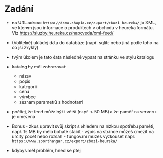 Zadání
======

* na URL adrese `https://demo.shopio.cz/export/zbozi-heureka/` je XML, ve kterém jsou informace o produktech v obchodu
v heureka formátu. Viz https://sluzby.heureka.cz/napoveda/xml-feed/

* (Volitelně) ukládej data do databáze (např. sqlite nebo jiná podle toho na co jsi zvyklý)
* tvým úkolem je tato data následně vypsat na stránku ve stylu katalogu
* katalog by měl zobrazovat:
    * název
    * popis
    * kategorii
    * cenu
    * výrobce
    * seznam parametrů s hodnotami
* počítej, že feed může být i větší (např. > 50 MB) a že paměť na serveru je omezená 
* Bonus - zkus upravit svůj skript s ohledem na nízkou spotřebu paměti, např. 16 MB by mělo bohatě stačit - výpis na stránce můžeš omezit na určitý počet nebo rozsah - fungování můžeš vyzkoušet např. `https://www.sporthangar.cz/export/zbozi-heureka/`
* kdybys měl problém, hned se ptej
